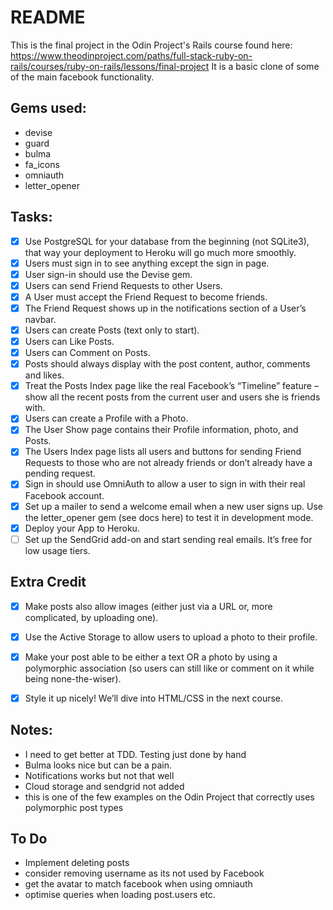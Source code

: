 # README

This is the final project in the Odin Project's Rails course found here:
https://www.theodinproject.com/paths/full-stack-ruby-on-rails/courses/ruby-on-rails/lessons/final-project
It is a basic clone of some of the main facebook functionality.

## Gems used:
- devise
- guard
- bulma
- fa_icons
- omniauth
- letter_opener

## Tasks:
- [X] Use PostgreSQL for your database from the beginning (not SQLite3), that way your deployment to Heroku will go much more smoothly. 
- [X] Users must sign in to see anything except the sign in page.
- [X] User sign-in should use the Devise gem. 
- [X] Users can send Friend Requests to other Users.
- [X] A User must accept the Friend Request to become friends.
- [X] The Friend Request shows up in the notifications section of a User’s navbar.
- [X] Users can create Posts (text only to start).
- [X] Users can Like Posts.
- [X] Users can Comment on Posts.
- [X] Posts should always display with the post content, author, comments and likes.
- [X] Treat the Posts Index page like the real Facebook’s “Timeline” feature – show all the recent posts from the current user and users she is friends with.
- [X] Users can create a Profile with a Photo.
- [X] The User Show page contains their Profile information, photo, and Posts.
- [X] The Users Index page lists all users and buttons for sending Friend Requests to those who are not already friends or don’t already have a pending request.
- [X] Sign in should use OmniAuth to allow a user to sign in with their real Facebook account. 
- [X] Set up a mailer to send a welcome email when a new user signs up. Use the letter_opener gem (see docs here) to test it in development mode.
- [X] Deploy your App to Heroku.
- [ ] Set up the SendGrid add-on and start sending real emails. It’s free for low usage tiers.
## Extra Credit
- [X] Make posts also allow images (either just via a URL or, more complicated, by uploading one).
- [X] Use the Active Storage to allow users to upload a photo to their profile.
- [X] Make your post able to be either a text OR a photo by using a polymorphic association (so users can still like or comment on it while being none-the-wiser).
- [X] Style it up nicely! We’ll dive into HTML/CSS in the next course.


## Notes:
- I need to get better at TDD. Testing just done by hand
- Bulma looks nice but can be a pain.
- Notifications works but not that well
- Cloud storage and sendgrid not added
- this is one of the few examples on the Odin Project that correctly uses polymorphic post types

## To Do
- Implement deleting posts
- consider removing username as its not used by Facebook
- get the avatar to match facebook when using omniauth
- optimise queries when loading post.users etc.